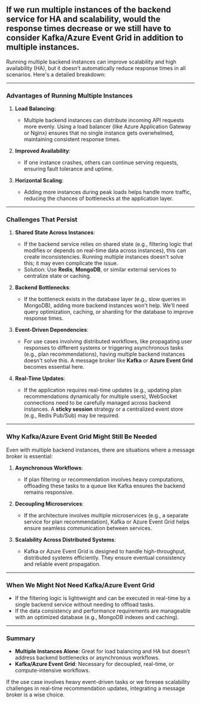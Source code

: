 ## If we run multiple instances of the backend service for HA and scalability, would the response times decrease or we still have to consider Kafka/Azure Event Grid in addition to multiple instances.


Running multiple backend instances can improve scalability and high availability (HA), but it doesn't automatically reduce response times in all scenarios. Here's a detailed breakdown:

---

### **Advantages of Running Multiple Instances**
1. **Load Balancing**:
   - Multiple backend instances can distribute incoming API requests more evenly. Using a load balancer (like Azure Application Gateway or Nginx) ensures that no single instance gets overwhelmed, maintaining consistent response times.

2. **Improved Availability**:
   - If one instance crashes, others can continue serving requests, ensuring fault tolerance and uptime.

3. **Horizontal Scaling**:
   - Adding more instances during peak loads helps handle more traffic, reducing the chances of bottlenecks at the application layer.

---

### **Challenges That Persist**
1. **Shared State Across Instances**:
   - If the backend service relies on shared state (e.g., filtering logic that modifies or depends on real-time data across instances), this can create inconsistencies. Running multiple instances doesn't solve this; it may even complicate the issue.
   - Solution: Use **Redis**, **MongoDB**, or similar external services to centralize state or caching.

2. **Backend Bottlenecks**:
   - If the bottleneck exists in the database layer (e.g., slow queries in MongoDB), adding more backend instances won't help. We'll need query optimization, caching, or sharding for the database to improve response times.

3. **Event-Driven Dependencies**:
   - For use cases involving distributed workflows, like propagating user responses to different systems or triggering asynchronous tasks (e.g., plan recommendations), having multiple backend instances doesn't solve this. A message broker like **Kafka** or **Azure Event Grid** becomes essential here.

4. **Real-Time Updates**:
   - If the application requires real-time updates (e.g., updating plan recommendations dynamically for multiple users), WebSocket connections need to be carefully managed across backend instances. A **sticky session** strategy or a centralized event store (e.g., Redis Pub/Sub) may be required.

---

### **Why Kafka/Azure Event Grid Might Still Be Needed**
Even with multiple backend instances, there are situations where a message broker is essential:
1. **Asynchronous Workflows**:
   - If plan filtering or recommendation involves heavy computations, offloading these tasks to a queue like Kafka ensures the backend remains responsive.

2. **Decoupling Microservices**:
   - If the architecture involves multiple microservices (e.g., a separate service for plan recommendation), Kafka or Azure Event Grid helps ensure seamless communication between services.

3. **Scalability Across Distributed Systems**:
   - Kafka or Azure Event Grid is designed to handle high-throughput, distributed systems efficiently. They ensure eventual consistency and reliable event propagation.

---

### **When We Might Not Need Kafka/Azure Event Grid**
- If the filtering logic is lightweight and can be executed in real-time by a single backend service without needing to offload tasks.
- If the data consistency and performance requirements are manageable with an optimized database (e.g., MongoDB indexes and caching).

---

### **Summary**
- **Multiple Instances Alone**: Great for load balancing and HA but doesn’t address backend bottlenecks or asynchronous workflows.
- **Kafka/Azure Event Grid**: Necessary for decoupled, real-time, or compute-intensive workflows.

If the use case involves heavy event-driven tasks or we foresee scalability challenges in real-time recommendation updates, integrating a message broker is a wise choice.

